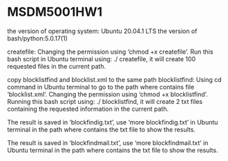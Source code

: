 # MSDM5001HW1
the version of operating system: Ubuntu 20.04.1 LTS
the version of bash/python:5.0.17(1)

createfile: Changing the permission using ‘chmod +x createfile’. Run this bash script in Ubuntu terminal using: ./ createfile, it will create 100 requested files in the current path. 

copy blocklistfind and blocklist.xml to the same path
blocklistfind:  Using cd command in Ubuntu terminal to go to the path where contains file ‘blocklist.xml’. Changing the permission using ‘chmod +x blocklistfind’. Running this bash script using: ./ blocklistfind, it will create 2 txt files containing the requested information in the current path.

The result is saved in ‘blockfindig.txt’, use ‘more blockfindig.txt’ in Ubuntu terminal in the path where contains the txt file to show the results.

The result is saved in ‘blockfindmail.txt’, use ‘more blockfindmail.txt’ in Ubuntu terminal in the path where contains the txt file to show the results.
